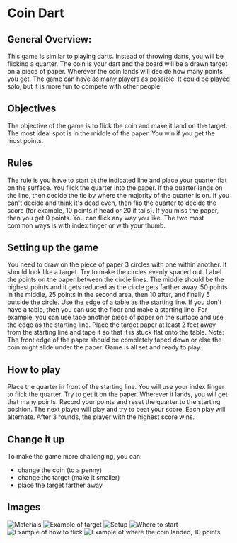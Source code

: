 # Coin Dart

## General Overview:
This game is similar to playing darts. Instead of throwing darts, you will be flicking a quarter. The coin is your dart and the board will be a drawn target on a piece of paper. Wherever the coin lands will decide how many points you get. The game can have as many players as possible. It could be played solo, but it is more fun to compete with other people.

## Objectives
The objective of the game is to flick the coin and make it land on the target. The most ideal spot is in the middle of the paper. You win if you get the most points.

## Rules
The rule is you have to start at the indicated line and place your quarter flat on the surface. You flick the quarter into the paper. If the quarter lands on the line, then decide the tie by where the majority of the quarter is on. If you can't decide and think it's dead even, then flip the quarter to decide the score (for example, 10 points if head or 20 if tails). If you miss the paper, then you get 0 points. You can flick any way you like. The two most common ways is with index finger or with your thumb.

## Setting up the game
You need to draw on the piece of paper 3 circles with one within another. It should look like a target. Try to make the circles evenly spaced out. Label the points on the paper between the circle lines. The middle should be the highest points and it gets reduced as the circle gets farther away. 50 points in the middle, 25 points in the second area, then 10 after, and finally 5 outside the circle.
Use the edge of a table as the starting line. If you don't have a table, then you can use the floor and make a starting line. For example, you can use tape another piece of paper on the surface and use the edge as the starting line. Place the target paper at least 2 feet away from the starting line and tape it so that it is stuck flat onto the table. Note: The front edge of the paper should be completely taped down or else the coin might slide under the paper.
Game is all set and ready to play.

## How to play
Place the quarter in front of the starting line. You will use your index finger to flick the quarter. Try to get it on the paper. Wherever it lands, you will get that many points. Record your points and reset the quarter to the starting position. The next player will play and try to beat your score. Each play will alternate. After 3 rounds, the player with the highest score wins.

## Change it up
To make the game more challenging, you can:
* change the coin (to a penny)
* change the target (make it smaller)
* place the target farther away

## Images
![Materials](images/materials.jpeg)
![Example of target](images/target.jpeg)
![Setup](images/setup.jpeg)
![Where to start](images/start.jpeg)
![Example of how to flick](images/flick.jpeg)
![Example of where the coin landed, 10 points](images/objective.jpeg)
